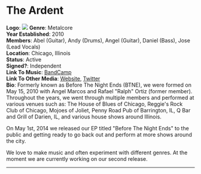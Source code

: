 # The Ardent
**Logo**: ![](https://i.imgur.com/CLgVlHa.png=250x250)
**Genre**: Metalcore <br/>
**Year Established**: 2010 <br />
**Members**: Abel (Guitar), Andy (Drums), Angel (Guitar), Daniel (Bass), Jose (Lead Vocals)  <br/>
**Location**: Chicago, Illinois <br/>
**Status**: Active <br/>
**Signed?**: Independent <br/>
**Link To Music**: [BandCamp](theardentband.bandcamp.com) <br/>
**Link To Other Media**:
[Website](theardentband.com), [Twitter](twitter.com/theardentband) <br/>
**Bio**: Formerly known as Before The Night Ends (BTNE), we were formed on May 15, 2010 with Angel Marcos and Rafael "Ralph" Ortiz (former member). Throughout the years, we went through multiple members and performed at various venues such as: The House of Blues of Chicago, Reggie's Rock Club of Chicago, Mojoes of Joliet, Penny Road Pub of Barrington, IL, Q Bar and Grill of Darien, IL, and various house shows around Illinois.

On May 1st, 2014 we released our EP titled "Before The Night Ends" to the public and getting ready to go back out and perform at more shows around the city.

We love to make music and often experiment with different genres. At the moment we are currently working on our second release.
<br/>

---
